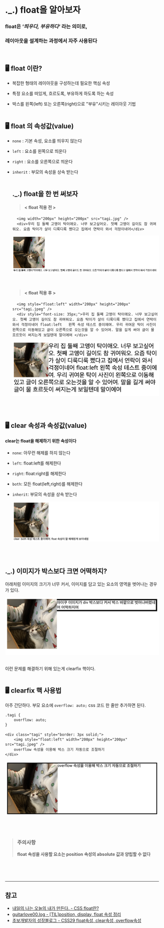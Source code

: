 # ._.) float을 알아보자
### float은 ___'띄우다, 부유하다'___ 라는 의미로, 
### 레이아웃을 설계하는 과정에서 자주 사용된다
<br/>

## 🖥 float 이란?
* 복잡한 형태의 레이아웃을 구성하는데 필요한 핵심 속성

* 특정 요소를 떠있게, 흐르도록, 부유하게 하도록 하는 속성

* 박스를 왼쪽(left) 또는 오른쪽(right)으로 "부유"시키는 레이아웃 기법
<br/><br/>

## 🖥 float 의 속성값(value)
* `none` : 기본 속성, 요소를 띄우지 않는다

* `left` : 요소를 왼쪽으로 띄운다

* `right` : 요소를 오른쪽으로 띄운다

* `inherit` : 부모의 속성을 상속 받는다
<br/><br/>

  ## ._.) float을 한 번 써보자
  > #### < float 적용 전 >

  ```
    <img width="200px" height="200px" src="tagi.jpg" />
    <div>우리 집 둘째 고앵이 탁이애오. 너무 보고싶어오. 첫째 고앵이 길이도 참 귀여워오. 요즘 탁이가 살이 디룩디룩 쪘다고 집에서 연락이 와서 걱정이네어</div>
  ```

  <p align="center">
    <img src="../../img/before float.png">
  </p>
  <br/>

  > #### < float 적용 후 >
  ```
    <img style="float:left" width="200px" height="200px" src="tagi.jpeg" />
    <div style="font-size: 35px;">우리 집 둘째 고앵이 탁이애오. 너무 보고싶어오. 첫째 고앵이 길이도 참 귀여워오. 요즘 탁이가 살이 디룩디룩 쪘다고 집에서 연락이 와서 걱정이네어 float:left   왼쪽 속성 테스트 중이에여. 우리 귀여운 탁이 사진이 왼쪽으로 이동해있고 글이 오른쪽으로 오는것을 알 수 있어여. 말을 길게 써야 글이 물 흐르듯이 써지는게 보일텐데 말이에여 </div>
  ```

  <p align="center">
    <img src="../../img/after-float.png">
  </p>
<br/><br/>

## 🖥 clear 속성과 속성값(value)
#### clear는 float을 해제하기 위한 속성이다

* `none`: 아무런 해제를 하지 않는다

* `left`: float:left를 해제한다

* `right`: float:right를 해제한다

* `both`: 모든 float(left,right)를 해제한다

* `inherit`: 부모의 속성을 상속 받는다

  <p align="center">
    <img src="../../img/clear.png">
  </p>
<br/><br/>

## ._.) 이미지가 박스보다 크면 어떡하지?
  아래처럼 이미지의 크기가 너무 커서, 이미지를 담고 있는 요소의 영역을 벗어나는 경우가 있다.
  <p align="center">
    <img src="../../img/before-clearfix.png">
  </p>
  <br/>
  이런 문제를 해결하기 위해 있는게 clearfix 핵이다.
<br/><br/>

## 🖥 clearfix 핵 사용법
아주 간단하다. 부모 요소에 `overflow: auto;` css 코드 한 줄만 추가하면 된다.

```
.tagi {
    overflow: auto;
}

<div class="tagi" style="border: 3px solid;">
    <img style="float:left" width="200px" height="200px" src="tagi.jpeg" />
    overflow 속성을 이용해 박스 크기 자동으로 조절하기
</div> 
```

<p align="center">
  <img src="../../img/after-clearfix.png">
</p>
<br/><br/>

> ### 주의사항
> __float 속성을 사용할 요소는 position 속성의 absolute 값과 양립할 수 없다__

<br/><br/><br/>

***
## 참고
* [내일의 나는 오늘의 내가 만든다. - CSS float란?](https://velog.io/@shin6403/CSS-float%EB%9E%80)
* [guitarlove00.log - [TIL]position, display, float 속성 정리](https://velog.io/@guitarlove00/position-display-float-%EC%86%8D%EC%84%B1-%EC%A0%95%EB%A6%AC)
* [초보개발자의 성장블로그 - CSS29 float속성, clear속성, overflow속성](https://hs0955.tistory.com/276)

